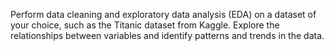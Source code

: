 Perform data cleaning and exploratory data analysis (EDA) on a dataset of your choice, such as the Titanic dataset from Kaggle. Explore the relationships between variables and identify patterns and trends in the data.

